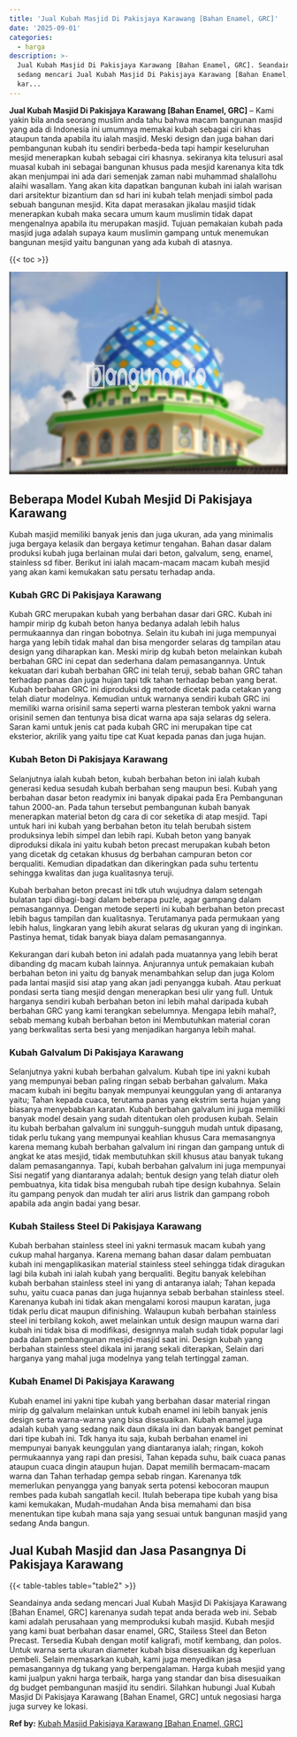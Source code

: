 ```yaml
---
title: 'Jual Kubah Masjid Di Pakisjaya Karawang [Bahan Enamel, GRC]'
date: '2025-09-01'
categories:
  - harga
description: >-
  Jual Kubah Masjid Di Pakisjaya Karawang [Bahan Enamel, GRC]. Seandainya anda
  sedang mencari Jual Kubah Masjid Di Pakisjaya Karawang [Bahan Enamel, GRC]
  kar...
---
```


**Jual Kubah Masjid Di Pakisjaya Karawang \[Bahan Enamel, GRC\]** – Kami yakin bila anda seorang muslim anda tahu bahwa macam bangunan masjid yang ada di Indonesia ini umumnya memakai kubah sebagai ciri khas ataupun tanda apabila itu ialah masjid. Meski design dan juga bahan dari pembangunan kubah itu sendiri berbeda-beda tapi hampir keseluruhan mesjid menerapkan kubah sebagai ciri khasnya. sekiranya kita telusuri asal muasal kubah ini sebagai bangunan khusus pada mesjid karenanya kita tdk akan menjumpai ini ada dari semenjak zaman nabi muhammad shalallohu alaihi wasallam. Yang akan kita dapatkan bangunan kubah ini ialah warisan dari arsitektur bizantium dan sd hari ini kubah telah menjadi simbol pada sebuah bangunan mesjid. Kita dapat merasakan jikalau masjid tidak menerapkan kubah maka secara umum kaum muslimin tidak dapat mengenalnya apabila itu merupakan masjid. Tujuan pemakaian kubah pada masjid juga adalah supaya kaum muslimin gampang untuk menemukan bangunan mesjid yaitu bangunan yang ada kubah di atasnya.

{{< toc >}}

![Jual Kubah Masjid Di Pakisjaya Karawang [Bahan Enamel, GRC]](/images/jual-kubah-masjid-40.png)

## Beberapa Model Kubah Mesjid Di Pakisjaya Karawang

Kubah masjid memiliki banyak jenis dan juga ukuran, ada yang minimalis juga bergaya kelasik dan bergaya ketimur tengahan. Bahan dasar dalam produksi kubah juga berlainan mulai dari beton, galvalum, seng, enamel, stainless sd fiber. Berikut ini ialah macam-macam macam kubah mesjid yang akan kami kemukakan satu persatu terhadap anda.

### Kubah GRC Di Pakisjaya Karawang

Kubah GRC merupakan kubah yang berbahan dasar dari GRC. Kubah ini hampir mirip dg kubah beton hanya bedanya adalah lebih halus permukaannya dan ringan bobotnya. Selain itu kubah ini juga mempunyai harga yang lebih tidak mahal dan bisa mengorder selaras dg tampilan atau design yang diharapkan kan. Meski mirip dg kubah beton melainkan kubah berbahan GRC ini cepat dan sederhana dalam pemasangannya. Untuk kekuatan dari kubah berbahan GRC ini telah teruji, sebab bahan GRC tahan terhadap panas dan juga hujan tapi tdk tahan terhadap beban yang berat. Kubah berbahan GRC ini diproduksi dg metode dicetak pada cetakan yang telah diatur modelnya. Kemudian untuk warnanya sendiri kubah GRC ini memiliki warna orisinil sama seperti warna plesteran tembok yakni warna orisinil semen dan tentunya bisa dicat warna apa saja selaras dg selera. Saran kami untuk jenis cat pada kubah GRC ini merupakan tipe cat eksterior, akrilik yang yaitu tipe cat Kuat kepada panas dan juga hujan.

### Kubah Beton Di Pakisjaya Karawang

Selanjutnya ialah kubah beton, kubah berbahan beton ini ialah kubah generasi kedua sesudah kubah berbahan seng maupun besi. Kubah yang berbahan dasar beton readymix ini banyak dipakai pada Era Pembangunan tahun 2000-an. Pada tahun tersebut pembangunan kubah banyak menerapkan material beton dg cara di cor seketika di atap mesjid. Tapi untuk hari ini kubah yang berbahan beton itu telah berubah sistem produksinya lebih simpel dan lebih rapi. Kubah beton yang banyak diproduksi dikala ini yaitu kubah beton precast merupakan kubah beton yang dicetak dg cetakan khusus dg berbahan campuran beton cor berqualiti. Kemudian dipadatkan dan dikeringkan pada suhu tertentu sehingga kwalitas dan juga kualitasnya teruji.

Kubah berbahan beton precast ini tdk utuh wujudnya dalam setengah bulatan tapi dibagi-bagi dalam beberapa puzle, agar gampang dalam pemasangannya. Dengan metode seperti ini kubah berbahan beton precast lebih bagus tampilan dan kualitasnya. Terutamanya pada permukaan yang lebih halus, lingkaran yang lebih akurat selaras dg ukuran yang di inginkan. Pastinya hemat, tidak banyak biaya dalam pemasangannya.

Kekurangan dari kubah beton ini adalah pada muatannya yang lebih berat dibanding dg macam kubah lainnya. Anjurannya untuk pemakaian kubah berbahan beton ini yaitu dg banyak menambahkan selup dan juga Kolom pada lantai masjid sisi atap yang akan jadi penyangga kubah. Atau perkuat pondasi serta tiang mesjid dengan menerapkan besi ulir yang full. Untuk harganya sendiri kubah berbahan beton ini lebih mahal daripada kubah berbahan GRC yang kami terangkan sebelumnya. Mengapa lebih mahal?, sebab memang kubah berbahan beton ini Membutuhkan material coran yang berkwalitas serta besi yang menjadikan harganya lebih mahal.

### Kubah Galvalum Di Pakisjaya Karawang

Selanjutnya yakni kubah berbahan galvalum. Kubah tipe ini yakni kubah yang mempunyai beban paling ringan sebab berbahan galvalum. Maka macam kubah ini begitu banyak mempunyai keunggulan yang di antaranya yaitu; Tahan kepada cuaca, terutama panas yang ekstrim serta hujan yang biasanya menyebabkan karatan. Kubah berbahan galvalum ini juga memiliki banyak model desain yang sudah ditentukan oleh produsen kubah. Selain itu kubah berbahan galvalum ini sungguh-sungguh mudah untuk dipasang, tidak perlu tukang yang mempunyai keahlian khusus Cara memasangnya karena memang kubah berbahan galvalum ini ringan dan gampang untuk di angkat ke atas mesjid, tidak membutuhkan skill khusus atau banyak tukang dalam pemasangannya. Tapi, kubah berbahan galvalum ini juga mempunyai Sisi negatif yang diantaranya adalah; bentuk design yang telah diatur oleh pembuatnya, kita tidak bisa mengubah rubah tipe design kubahnya. Selain itu gampang penyok dan mudah ter aliri arus listrik dan gampang roboh apabila ada angin badai yang besar.

### Kubah Stailess Steel Di Pakisjaya Karawang

Kubah berbahan stainless steel ini yakni termasuk macam kubah yang cukup mahal harganya. Karena memang bahan dasar dalam pembuatan kubah ini mengaplikasikan material stainless steel sehingga tidak diragukan lagi bila kubah ini ialah kubah yang berqualiti. Begitu banyak kelebihan kubah berbahan stainless steel ini yang di antaranya ialah; Tahan kepada suhu, yaitu cuaca panas dan juga hujannya sebab berbahan stainless steel. Karenanya kubah ini tidak akan mengalami korosi maupun karatan, juga tidak perlu dicat maupun difinishing. Walaupun kubah berbahan stainless steel ini terbilang kokoh, awet melainkan untuk design maupun warna dari kubah ini tidak bisa di modifikasi, designnya malah sudah tidak popular lagi pada dalam pembangunan mesjid-masjid saat ini. Design kubah yang berbahan stainless steel dikala ini jarang sekali diterapkan, Selain dari harganya yang mahal juga modelnya yang telah tertinggal zaman.

### Kubah Enamel Di Pakisjaya Karawang

Kubah enamel ini yakni tipe kubah yang berbahan dasar material ringan mirip dg galvalum melainkan untuk kubah enamel ini lebih banyak jenis design serta warna-warna yang bisa disesuaikan. Kubah enamel juga adalah kubah yang sedang naik daun dikala ini dan banyak banget peminat dari tipe kubah ini. Tdk hanya itu saja, kubah berbahan enamel ini mempunyai banyak keunggulan yang diantaranya ialah; ringan, kokoh permukaannya yang rapi dan presisi, Tahan kepada suhu, baik cuaca panas ataupun cuaca dingin ataupun hujan. Dapat memilih bermacam-macam warna dan Tahan terhadap gempa sebab ringan. Karenanya tdk memerlukan penyangga yang banyak serta potensi kebocoran maupun rembes pada kubah sangatlah kecil. Itulah beberapa tipe kubah yang bisa kami kemukakan, Mudah-mudahan Anda bisa memahami dan bisa menentukan tipe kubah mana saja yang sesuai untuk bangunan masjid yang sedang Anda bangun.

## Jual Kubah Masjid dan Jasa Pasangnya Di Pakisjaya Karawang

{{< table-tables table="table2" >}}

Seandainya anda sedang mencari Jual Kubah Masjid Di Pakisjaya Karawang \[Bahan Enamel, GRC\] karenanya sudah tepat anda berada web ini. Sebab kami adalah perusahaan yang memproduksi kubah masjid. Kubah mesjid yang kami buat berbahan dasar enamel, GRC, Stailess Steel dan Beton Precast. Tersedia Kubah dengan motif kaligrafi, motif kembang, dan polos. Untuk warna serta ukuran diameter kubah bisa disesuaikan dg keperluan pembeli. Selain memasarkan kubah, kami juga menyedikan jasa pemasangannya dg tukang yang berpengalaman. Harga kubah mesjid yang kami jualpun yakni harga terbaik, harga yang standar dan bisa disesuaikan dg budget pembangunan masjid itu sendiri. Silahkan hubungi Jual Kubah Masjid Di Pakisjaya Karawang \[Bahan Enamel, GRC\] untuk negosiasi harga juga survey ke lokasi.

**Ref by:** [Kubah Masjid Pakisjaya Karawang [Bahan Enamel, GRC]](https://id.wikipedia.org/wiki/Kubah)
